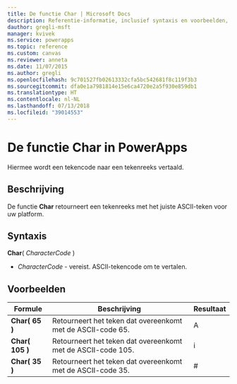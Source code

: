 ```yaml
---
title: De functie Char | Microsoft Docs
description: Referentie-informatie, inclusief syntaxis en voorbeelden, voor de functie Char in PowerApps
dauthor: gregli-msft
manager: kvivek
ms.service: powerapps
ms.topic: reference
ms.custom: canvas
ms.reviewer: anneta
ms.date: 11/07/2015
ms.author: gregli
ms.openlocfilehash: 9c701527fb02613332cfa5bc542681f8c119f3b3
ms.sourcegitcommit: dfa0e1a7981814e15e6ca4720e2a5f930e859db1
ms.translationtype: HT
ms.contentlocale: nl-NL
ms.lasthandoff: 07/13/2018
ms.locfileid: "39014553"
---
```

# <a name="char-function-in-powerapps"></a>De functie Char in PowerApps
Hiermee wordt een tekencode naar een tekenreeks vertaald.

## <a name="description"></a>Beschrijving
De functie **Char** retourneert een tekenreeks met het juiste ASCII-teken voor uw platform.

## <a name="syntax"></a>Syntaxis
**Char**( *CharacterCode* )

* *CharacterCode* - vereist. ASCII-tekencode om te vertalen.

## <a name="examples"></a>Voorbeelden

| Formule | Beschrijving | Resultaat |
| --- | --- | --- |
| **Char( 65 )** |Retourneert het teken dat overeenkomt met de ASCII-code 65. |A |
| **Char( 105 )** |Retourneert het teken dat overeenkomt met de ASCII-code 105. |i |
| **Char( 35 )** |Retourneert het teken dat overeenkomt met de ASCII-code 35. |# |

